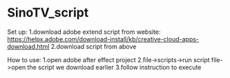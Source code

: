 # SinoTV_script

Set up:
1.download adobe extend script from website:
https://helpx.adobe.com/download-install/kb/creative-cloud-apps-download.html
2.download script from above

How to use:
1.open adobe after effect project
2.file->scripts->run script file->open the script we download earlier
3.follow instruction to execute

